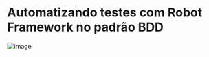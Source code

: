 # Automatizando testes com Robot Framework no padrão BDD



![image](https://github.com/user-attachments/assets/610da83e-608b-4c1a-8ed0-53239cc3a338)

